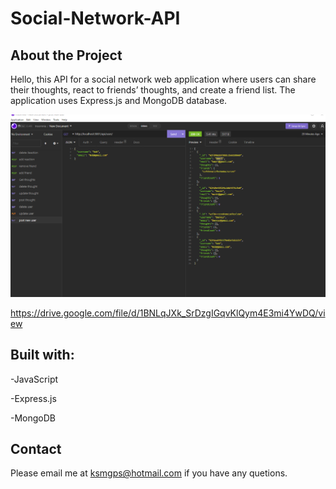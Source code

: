 # Social-Network-API

## About the Project
Hello, this API for a social network web application  where users can share their thoughts, react to friends’ thoughts, and create a friend list. The application uses Express.js and MongoDB database.

![image](./Social%20Media%20API%20screenshot.png)

https://drive.google.com/file/d/1BNLqJXk_SrDzgIGqvKlQym4E3mi4YwDQ/view


## Built with:

-JavaScript

-Express.js

-MongoDB


## Contact
Please email me at ksmgps@hotmail.com if you have any quetions.
